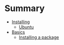 # Summary

* [Installing](installing/README.md)
    * [Ubuntu](installing/Ubuntu.md)
* [Basics](basics/README.md)
    * [Installing a package](basics/installing-a-package.md)
